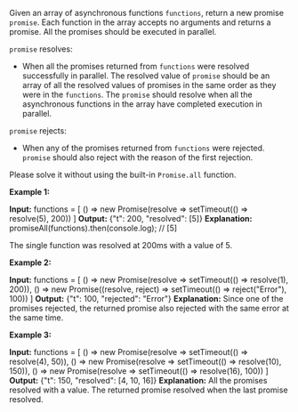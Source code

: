 Given an array of asynchronous functions `functions`, return a new promise  `promise`. Each function in the array accepts no arguments and returns a promise. All the promises should be executed in parallel.

`promise`  resolves:

-   When all the promises returned from `functions` were resolved successfully in parallel. The resolved value of `promise`  should be an array of all the resolved values of promises in the same order as they were in the `functions`. The  `promise`  should resolve when all the asynchronous functions in the array have completed execution in parallel.

`promise`  rejects:

-   When any of the promises returned from `functions` were rejected. `promise`  should also reject with the reason of the first rejection.

Please solve it without using the built-in `Promise.all` function.

**Example 1:**

**Input:** functions = [
  () => new Promise(resolve => setTimeout(() => resolve(5), 200))
]
**Output:** {"t": 200, "resolved": [5]}
**Explanation:** 
promiseAll(functions).then(console.log); // [5]

The single function was resolved at 200ms with a value of 5.

**Example 2:**

**Input:** functions = [
    () => new Promise(resolve => setTimeout(() => resolve(1), 200)), 
    () => new Promise((resolve, reject) => setTimeout(() => reject("Error"), 100))
]
**Output:** {"t": 100, "rejected": "Error"}
**Explanation:** Since one of the promises rejected, the returned promise also rejected with the same error at the same time.

**Example 3:**

**Input:** functions = [
    () => new Promise(resolve => setTimeout(() => resolve(4), 50)), 
    () => new Promise(resolve => setTimeout(() => resolve(10), 150)), 
    () => new Promise(resolve => setTimeout(() => resolve(16), 100))
]
**Output:** {"t": 150, "resolved": [4, 10, 16]}
**Explanation:** All the promises resolved with a value. The returned promise resolved when the last promise resolved.
